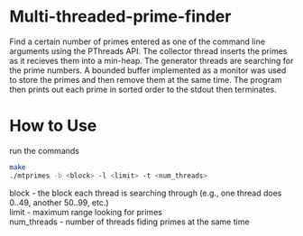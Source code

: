 # Multi-threaded-prime-finder
Find a certain number of primes entered as one of the command line arguments using the PThreads API. The collector thread inserts the primes as it recieves them into a min-heap. The generator threads are searching for the prime numbers. A bounded buffer implemented as a monitor was used to store the primes and then remove them at the same time. The program then prints out each prime in sorted order to the stdout then terminates.

# How to Use
run the commands 
```bash
make
./mtprimes -b <block> -l <limit> -t <num_threads>
```
block - the block each thread is searching through (e.g., one thread does 0..49, another 50..99, etc.)<br />
limit - maximum range looking for primes <br />
num_threads - number of threads fiding primes at the same time<br />

